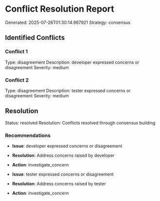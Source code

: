 # Conflict Resolution Report

Generated: 2025-07-26T01:30:14.967921
Strategy: consensus

## Identified Conflicts

### Conflict 1
Type: disagreement
Description: developer expressed concerns or disagreement
Severity: medium

### Conflict 2
Type: disagreement
Description: tester expressed concerns or disagreement
Severity: medium


## Resolution

Status: resolved
Resolution: Conflicts resolved through consensus building

### Recommendations

- **Issue**: developer expressed concerns or disagreement
- **Resolution**: Address concerns raised by developer
- **Action**: investigate_concern

- **Issue**: tester expressed concerns or disagreement
- **Resolution**: Address concerns raised by tester
- **Action**: investigate_concern

